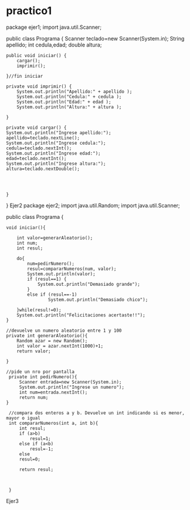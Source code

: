 # practico1
package ejer1;
import java.util.Scanner;

public class Programa {
	Scanner teclado=new Scanner(System.in);
	    String apellido;
	    int cedula,edad;
	    double altura;
	    
	public void iniciar() {
		cargar();
		imprimir();
		
	}//fin iniciar 

	private void imprimir() {
		System.out.println("Apellido:" + apellido );
		System.out.println("Cedula:" + cedula );
		System.out.println("Edad:" + edad );
		System.out.println("Altura:" + altura );
		
	}

	private void cargar() {
    System.out.println("Ingrese apellido:");
    apellido=teclado.nextLine();
    System.out.println("Ingrese cedula:");
    cedula=teclado.nextInt();
    System.out.println("Ingrese edad:");
    edad=teclado.nextInt();
    System.out.println("Ingrese altura:");
    altura=teclado.nextDouble();
    
    
		
		
	}

}
Ejer2
package ejer2;
import java.util.Random;
import java.util.Scanner;


public class Programa {

 
	void iniciar(){
		
		int valor=generarAleatorio();
		int num;
		int resul;
		
		do{
			num=pedirNumero();
			resul=compararNumeros(num, valor);
			System.out.println(valor);
			if (resul==1) {
				System.out.println("Demasiado grande");
			}
			else if (resul==-1)
					System.out.println("Demasiado chico");
			
		}while(resul!=0);
		System.out.println("Felicitaciones acertaste!!");
	}
	
	//devuelve un numero aleatorio entre 1 y 100
	private int generarAleatorio(){
		Random azar = new Random();
		int valor = azar.nextInt(1000)+1;
		return valor;
		
	}
	
	//pide un nro por pantalla
	 private int pedirNumero(){
		 Scanner entrada=new Scanner(System.in);
		 System.out.println("Ingrese un numero");
		 int num=entrada.nextInt();
		 return num;
	}
	
	 //compara dos enteros a y b. Devuelve un int indicando si es menor, mayor o igual
	 int compararNumeros(int a, int b){	
	     int resul;
	     if (a>b)
			 resul=1;
		 else if (a<b)
			 resul=-1;
		 else 
		 resul=0;
		 
	     return resul;
		 
		 
					  
	 }
   Ejer3
   
